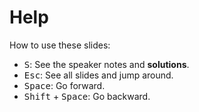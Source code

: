 # Help

How to use these slides:

- <kbd>S</kbd>: See the speaker notes and **solutions**.
- <kbd>Esc</kbd>: See all slides and jump around.
- <kbd>Space</kbd>: Go forward.
- <kbd>Shift</kbd> + <kbd>Space</kbd>: Go backward.
